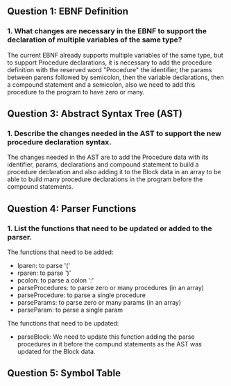 ## Question 1: EBNF Definition

### 1. What changes are necessary in the EBNF to support the declaration of multiple variables of the same type?

The current EBNF already supports multiple variables of the same type, but to support Procedure declarations, it is necessary to add the procedure definition with the reserved word "Procedure" the identifier, the params between parens followed by semicolon, then the variable declarations, then a compound statement and a semicolon, also we need to add this procedure to the program to have zero or many.

## Question 3: Abstract Syntax Tree (AST)

### 1. Describe the changes needed in the AST to support the new procedure declaration syntax.

The changes needed in the AST are to add the Procedure data with its identifier, params, declarations and compound statement to build a procedure declaration and also adding it to the Block data in an array to be able to build many procedure declarations in the program before the compound statements.


## Question 4: Parser Functions
### 1. List the functions that need to be updated or added to the parser.

The functions that need to be added:
- lparen: to parse '('
- rparen: to parse ')'
- pcolon: to parse a colon ':'
- parseProcedures: to parse zero or many procedures (in an array)
- parseProcedure: to parse a single procedure
- parseParams: to parse zero or many params (in an array)
- parseParam: to parse a single param

The functions that need to be updated:
- parseBlock: We need to update this function adding the parse procedures in it before the compund statements as the AST was updated for the Block data.
 
## Question 5: Symbol Table
###
